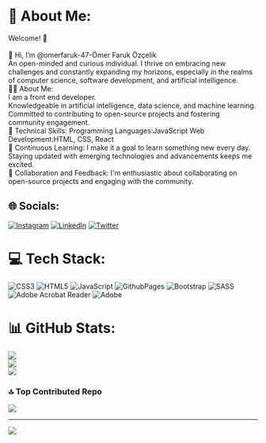 
# 💫 About Me:
Welcome! 👋
<br><br>👋 Hi, I’m @omerfaruk-47-Ömer Faruk Özçelik<br>An open-minded and curious individual. I thrive on embracing new challenges and constantly expanding my horizons, especially in the realms of computer science, software development, and artificial intelligence. <br>
👨‍💻 About Me:<br>I am a front end developer.<br>Knowledgeable in artificial intelligence, data science, and machine learning.<br>Committed to contributing to open-source projects and fostering community engagement. <br>🔧 Technical Skills: Programming Languages:JavaScript Web Development:HTML, CSS, React <br>
🌱 Continuous Learning: I make it a goal to learn something new every day. Staying updated with emerging technologies and advancements keeps me excited.<br>
🤝 Collaboration and Feedback: I'm enthusiastic about collaborating on open-source projects and engaging with the community.



## 🌐 Socials:
[![Instagram](https://img.shields.io/badge/Instagram-%23E4405F.svg?logo=Instagram&logoColor=white)](https://instagram.com/ozcelikomar47) [![LinkedIn](https://img.shields.io/badge/LinkedIn-%230077B5.svg?logo=linkedin&logoColor=white)](https://linkedin.com/in/in/ömer-faruk-özçelik-5b9155294) [![Twitter](https://img.shields.io/badge/Twitter-%231DA1F2.svg?logo=Twitter&logoColor=white)](https://twitter.com/https://x.com/Omerfarukmrdin) 

# 💻 Tech Stack:
![CSS3](https://img.shields.io/badge/css3-%231572B6.svg?style=for-the-badge&logo=css3&logoColor=white) ![HTML5](https://img.shields.io/badge/html5-%23E34F26.svg?style=for-the-badge&logo=html5&logoColor=white) ![JavaScript](https://img.shields.io/badge/javascript-%23323330.svg?style=for-the-badge&logo=javascript&logoColor=%23F7DF1E) ![GithubPages](https://img.shields.io/badge/github%20pages-121013?style=for-the-badge&logo=github&logoColor=white) ![Bootstrap](https://img.shields.io/badge/bootstrap-%238511FA.svg?style=for-the-badge&logo=bootstrap&logoColor=white) ![SASS](https://img.shields.io/badge/SASS-hotpink.svg?style=for-the-badge&logo=SASS&logoColor=white) ![Adobe Acrobat Reader](https://img.shields.io/badge/Adobe%20Acrobat%20Reader-EC1C24.svg?style=for-the-badge&logo=Adobe%20Acrobat%20Reader&logoColor=white) ![Adobe](https://img.shields.io/badge/adobe-%23FF0000.svg?style=for-the-badge&logo=adobe&logoColor=white)
# 📊 GitHub Stats:
![](https://github-readme-stats.vercel.app/api?username=omerfaruk-47&theme=radical&hide_border=false&include_all_commits=false&count_private=false)<br/>
![](https://github-readme-streak-stats.herokuapp.com/?user=omerfaruk-47&theme=radical&hide_border=false)<br/>
![](https://github-readme-stats.vercel.app/api/top-langs/?username=omerfaruk-47&theme=radical&hide_border=false&include_all_commits=false&count_private=false&layout=compact)

### 🔝 Top Contributed Repo
![](https://github-contributor-stats.vercel.app/api?username=omerfaruk-47&limit=5&theme=radical&combine_all_yearly_contributions=true)

---
[![](https://visitcount.itsvg.in/api?id=omerfaruk-47&icon=0&color=7)](https://visitcount.itsvg.in)

<!-- Proudly created with GPRM ( https://gprm.itsvg.in ) -->

